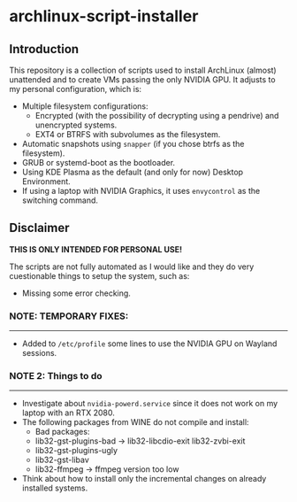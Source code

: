 # archlinux-script-installer

## Introduction

This repository is a collection of scripts used to install ArchLinux (almost) unattended and to create VMs passing the only NVIDIA GPU. It adjusts to my personal configuration, which is:

- Multiple filesystem configurations:
  - Encrypted (with the possibility of decrypting using a pendrive) and unencrypted systems.
  - EXT4 or BTRFS with subvolumes as the filesystem.
- Automatic snapshots using ```snapper``` (if you chose btrfs as the filesystem).
- GRUB or systemd-boot as the bootloader.
- Using KDE Plasma as the default (and only for now) Desktop Environment.
- If using a laptop with NVIDIA Graphics, it uses ```envycontrol``` as the switching command.

## Disclaimer
**THIS IS ONLY INTENDED FOR PERSONAL USE!**

The scripts are not fully automated as I would like and they do very cuestionable things to setup the system, such as:

- Missing some error checking.
  

### NOTE: TEMPORARY FIXES:
---
- Added to ```/etc/profile``` some lines to use the NVIDIA GPU on Wayland sessions.

### NOTE 2: Things to do
---
- Investigate about ```nvidia-powerd.service``` since it does not work on my laptop with an RTX 2080.
- The following packages from WINE do not compile and install:
    - Bad packages: 
    - lib32-gst-plugins-bad -> lib32-libcdio-exit lib32-zvbi-exit
    - lib32-gst-plugins-ugly
    - lib32-gst-libav
    - lib32-ffmpeg -> ffmpeg version too low
- Think about how to install only the incremental changes on already installed systems.
